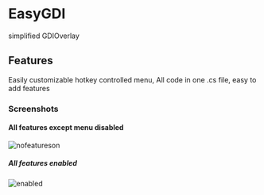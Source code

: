 # EasyGDI
simplified GDIOverlay
## Features
Easily customizable hotkey controlled menu, All code in one .cs file, easy to add features
### Screenshots
#### All features except menu disabled
![nofeatureson](https://user-images.githubusercontent.com/80104775/153730555-459f9765-07a0-46fc-b488-0f605c88b33f.png)
##### All features enabled
![enabled](https://user-images.githubusercontent.com/80104775/153730586-2160aa60-41d8-469a-aa3a-a3f32b73f85f.png)
